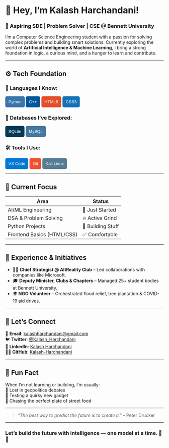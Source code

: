 # 👋 Hey, I’m **Kalash Harchandani!**  
### 🎯 Aspiring SDE | Problem Solver | CSE @ Bennett University  

I’m a Computer Science Engineering student with a passion for solving complex problems and building smart solutions. Currently exploring the world of **Artificial Intelligence & Machine Learning**, I bring a strong foundation in logic, a curious mind, and a hunger to learn and contribute.

---

## ⚙️ Tech Foundation  

### 🧠 **Languages I Know:**  
<a href="https://www.python.org/" target="_blank"><button style="background-color:#3776AB; color:white; padding:10px; border:none; border-radius:5px;">Python</button></a>
<a href="https://en.cppreference.com/w/" target="_blank"><button style="background-color:#00599C; color:white; padding:10px; border:none; border-radius:5px;">C++</button></a>
<a href="https://developer.mozilla.org/en-US/docs/Web/HTML" target="_blank"><button style="background-color:#E34F26; color:white; padding:10px; border:none; border-radius:5px;">HTML5</button></a>
<a href="https://developer.mozilla.org/en-US/docs/Web/CSS" target="_blank"><button style="background-color:#1572B6; color:white; padding:10px; border:none; border-radius:5px;">CSS3</button></a>

### 🧰 **Databases I’ve Explored:**  
<a href="https://www.sqlite.org/" target="_blank"><button style="background-color:#003B57; color:white; padding:10px; border:none; border-radius:5px;">SQLite</button></a>
<a href="https://www.mysql.com/" target="_blank"><button style="background-color:#4479A1; color:white; padding:10px; border:none; border-radius:5px;">MySQL</button></a>

### 🛠️ **Tools I Use:**  
<a href="https://code.visualstudio.com/" target="_blank"><button style="background-color:#0078D4; color:white; padding:10px; border:none; border-radius:5px;">VS Code</button></a>
<a href="https://git-scm.com/" target="_blank"><button style="background-color:#F1502F; color:white; padding:10px; border:none; border-radius:5px;">Git</button></a>
<a href="https://www.kali.org/" target="_blank"><button style="background-color:#557C94; color:white; padding:10px; border:none; border-radius:5px;">Kali Linux</button></a>

---

## 📍 Current Focus  

| Area                       | Status        |
|---------------------------|---------------|
| AI/ML Engineering          | 🚀 Just Started |
| DSA & Problem Solving      | 🔥 Active Grind |
| Python Projects            | 🧪 Building Stuff |
| Frontend Basics (HTML/CSS) | ✅ Comfortable  |

---

## 💼 Experience & Initiatives  

- 👨‍💼 **Chief Strategist @ AltReality Club** – Led collaborations with companies like Microsoft.  
- 🎓 **Deputy Minister, Clubs & Chapters** – Managed 25+ student bodies at Bennett University.  
- 🌍 **NGO Volunteer** – Orchestrated flood relief, tree plantation & COVID-19 aid drives.  

---

## 🔗 Let’s Connect

📧 **Email**: [kalashharchandani@gmail.com](mailto:kalashharchandani@gmail.com)  
🐦 **Twitter**: [@Kalash_Harchandani](https://x.com/KalashOutLoud)  
💼 **LinkedIn**: [Kalash Harchandani](https://www.linkedin.com/in/kalash-harchandani/)  
👨‍💻 **GitHub**: [Kalash-Harchandani](https://github.com/Kalash-Harchandani)

---

## 🧠 Fun Fact

When I’m not learning or building, I’m usually:  
📍 Lost in geopolitics debates  
📸 Testing a quirky new gadget  
🍜 Chasing the perfect plate of street food  

---

> *"The best way to predict the future is to create it."* – Peter Drucker  

---

### Let’s build the future with intelligence — one model at a time. 🤖✨
